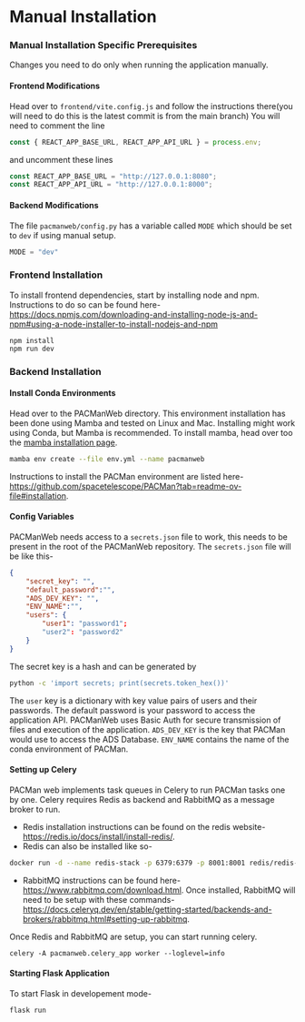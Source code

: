 # Manual Installation

### Manual Installation Specific Prerequisites
Changes you need to do only when running the application manually. 
#### Frontend Modifications
Head over to `frontend/vite.config.js` and follow the instructions there(you will need to do this is the latest commit is from the main branch)
You will need to comment the line
```js
const { REACT_APP_BASE_URL, REACT_APP_API_URL } = process.env;
```
and uncomment these lines
```js
const REACT_APP_BASE_URL = "http://127.0.0.1:8080";
const REACT_APP_API_URL = "http://127.0.0.1:8000";
```
#### Backend Modifications
The file `pacmanweb/config.py` has a variable called `MODE` which should be set to `dev` if using manual setup.
```py
MODE = "dev"
```

### Frontend Installation
To install frontend dependencies, start by installing node and npm. Instructions to do so can be found here- https://docs.npmjs.com/downloading-and-installing-node-js-and-npm#using-a-node-installer-to-install-nodejs-and-npm

```none
npm install
npm run dev
```

### Backend Installation
#### Install Conda Environments
Head over to the PACManWeb directory. This environment installation has been done using Mamba and tested on Linux and Mac. Installing might work using Conda, but Mamba is recommended. To install mamba, head over too the [mamba installation page](https://mamba.readthedocs.io/en/latest/installation/mamba-installation.html).
```bash
mamba env create --file env.yml --name pacmanweb
```
Instructions to install the PACMan environment are listed here- https://github.com/spacetelescope/PACMan?tab=readme-ov-file#installation.


#### Config Variables
PACManWeb needs access to a `secrets.json` file to work, this needs to be present in the root of the PACManWeb repository.
The `secrets.json` file will be like this-
```json
{
    "secret_key": "",
    "default_password":"",
    "ADS_DEV_KEY": "",
    "ENV_NAME":"",
    "users": {
        "user1": "password1";
        "user2": "password2"
    }
}
``` 
The secret key is a hash and can be generated by 
```bash
python -c 'import secrets; print(secrets.token_hex())'
```
The `user` key is a dictionary with key value pairs of users and their passwords. The default password is your password to access the application API. PACManWeb uses Basic Auth for secure transmission of files and execution of the application. `ADS_DEV_KEY` is the key that PACMan would use to access the ADS Database. `ENV_NAME` contains the name of the conda environment of PACMan.

#### Setting up Celery
PACMan web implements task queues in Celery to run PACMan tasks one by one. Celery requires Redis as backend and RabbitMQ as a message broker to run.
- Redis installation instructions can be found on the redis website- https://redis.io/docs/install/install-redis/.
- Redis can also be installed like so-
```bash
docker run -d --name redis-stack -p 6379:6379 -p 8001:8001 redis/redis-stack:latest
```
- RabbitMQ instructions can be found here- https://www.rabbitmq.com/download.html. Once installed, RabbitMQ will need to be setup with these commands- https://docs.celeryq.dev/en/stable/getting-started/backends-and-brokers/rabbitmq.html#setting-up-rabbitmq.

Once Redis and RabbitMQ are setup, you can start running celery. 
```none
celery -A pacmanweb.celery_app worker --loglevel=info
```

#### Starting Flask Application
To start Flask in developement mode-
```bash
flask run
```
